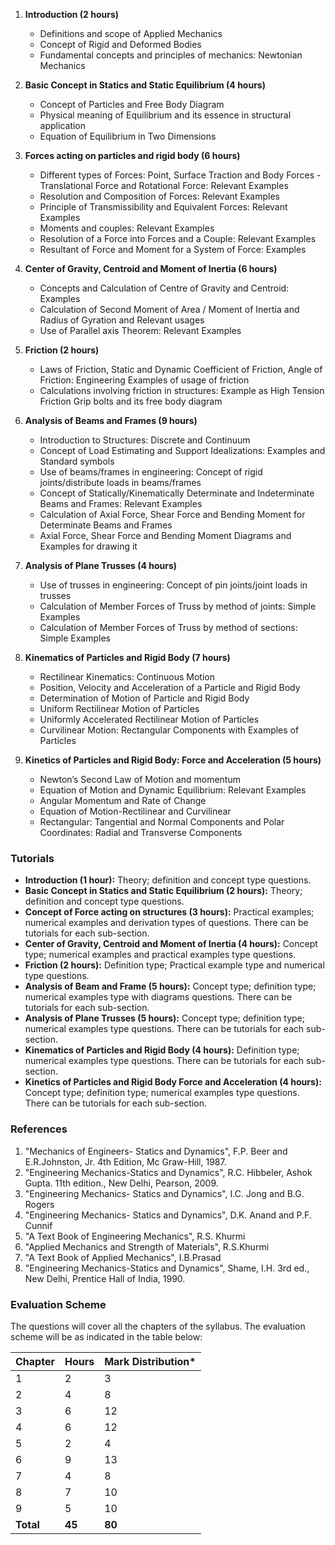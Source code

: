 1. **Introduction (2 hours)**
   * Definitions and scope of Applied Mechanics
   * Concept of Rigid and Deformed Bodies
   * Fundamental concepts and principles of mechanics: Newtonian Mechanics

2. **Basic Concept in Statics and Static Equilibrium (4 hours)**
   * Concept of Particles and Free Body Diagram
   * Physical meaning of Equilibrium and its essence in structural application
   * Equation of Equilibrium in Two Dimensions

3. **Forces acting on particles and rigid body (6 hours)**
   * Different types of Forces: Point, Surface Traction and Body Forces - Translational Force and Rotational Force: Relevant Examples
   * Resolution and Composition of Forces: Relevant Examples
   * Principle of Transmissibility and Equivalent Forces: Relevant Examples
   * Moments and couples: Relevant Examples
   * Resolution of a Force into Forces and a Couple: Relevant Examples
   * Resultant of Force and Moment for a System of Force: Examples

4. **Center of Gravity, Centroid and Moment of Inertia (6 hours)**
   * Concepts and Calculation of Centre of Gravity and Centroid: Examples
   * Calculation of Second Moment of Area / Moment of Inertia and Radius of Gyration and Relevant usages
   * Use of Parallel axis Theorem: Relevant Examples

5. **Friction (2 hours)**
   * Laws of Friction, Static and Dynamic Coefficient of Friction, Angle of Friction: Engineering Examples of usage of friction
   * Calculations involving friction in structures: Example as High Tension Friction Grip bolts and its free body diagram

6. **Analysis of Beams and Frames (9 hours)**
   * Introduction to Structures: Discrete and Continuum 
   * Concept of Load Estimating and Support Idealizations: Examples and Standard symbols
   * Use of beams/frames in engineering: Concept of rigid joints/distribute loads in beams/frames
   * Concept of Statically/Kinematically Determinate and Indeterminate Beams and Frames: Relevant Examples
   * Calculation of Axial Force, Shear Force and Bending Moment for Determinate Beams and Frames
   * Axial Force, Shear Force and Bending Moment Diagrams and Examples for drawing it

7. **Analysis of Plane Trusses (4 hours)**
   * Use of trusses in engineering: Concept of pin joints/joint loads in trusses
   * Calculation of Member Forces of Truss by method of joints: Simple Examples
   * Calculation of Member Forces of Truss by method of sections: Simple Examples

8. **Kinematics of Particles and Rigid Body (7 hours)**
   * Rectilinear Kinematics: Continuous Motion
   * Position, Velocity and Acceleration of a Particle and Rigid Body
   * Determination of Motion of Particle and Rigid Body
   * Uniform Rectilinear Motion of Particles
   * Uniformly Accelerated Rectilinear Motion of Particles
   * Curvilinear Motion: Rectangular Components with Examples of Particles

9. **Kinetics of Particles and Rigid Body: Force and Acceleration (5 hours)**
   * Newton’s Second Law of Motion and momentum
   * Equation of Motion and Dynamic Equilibrium: Relevant Examples
   * Angular Momentum and Rate of Change
   * Equation of Motion-Rectilinear and Curvilinear
   * Rectangular: Tangential and Normal Components and Polar Coordinates: Radial and Transverse Components

### Tutorials

* **Introduction (1 hour):** Theory; definition and concept type questions.
* **Basic Concept in Statics and Static Equilibrium (2 hours):** Theory; definition and concept type questions. 
* **Concept of Force acting on structures (3 hours):** Practical examples; numerical examples and derivation types of questions. There can be tutorials for each sub-section.
* **Center of Gravity, Centroid and Moment of Inertia (4 hours):** Concept type; numerical examples and practical examples type questions. 
* **Friction (2 hours):** Definition type; Practical example type and numerical type questions. 
* **Analysis of Beam and Frame (5 hours):** Concept type; definition type; numerical examples type with diagrams questions. There can be tutorials for each sub-section.
* **Analysis of Plane Trusses (5 hours):** Concept type; definition type; numerical examples type questions. There can be tutorials for each sub-section.
* **Kinematics of Particles and Rigid Body (4 hours):** Definition type; numerical examples type questions. There can be tutorials for each sub-section.
* **Kinetics of Particles and Rigid Body Force and Acceleration (4 hours):** Concept type; definition type; numerical examples type questions. There can be tutorials for each sub-section.

### References

1. "Mechanics of Engineers- Statics and Dynamics", F.P. Beer and E.R.Johnston, Jr. 4th Edition, Mc Graw-Hill, 1987.
2. "Engineering Mechanics-Statics and Dynamics", R.C. Hibbeler, Ashok Gupta. 11th edition., New Delhi, Pearson, 2009.
3. "Engineering Mechanics- Statics and Dynamics", I.C. Jong and B.G. Rogers
4. "Engineering Mechanics- Statics and Dynamics", D.K. Anand and P.F. Cunnif
5. "A Text Book of Engineering Mechanics", R.S. Khurmi
6. "Applied Mechanics and Strength of Materials", R.S.Khurmi
7. "A Text Book of Applied Mechanics", I.B.Prasad
8. "Engineering Mechanics-Statics and Dynamics", Shame, I.H. 3rd ed., New Delhi, Prentice Hall of India, 1990.

### Evaluation Scheme

The questions will cover all the chapters of the syllabus. The evaluation scheme will be as indicated in the table below:

| Chapter   | Hours  | Mark Distribution* |
| --------- | ------ | ------------------ |
| 1         | 2      | 3                  |
| 2         | 4      | 8                  |
| 3         | 6      | 12                 |
| 4         | 6      | 12                 |
| 5         | 2      | 4                  |
| 6         | 9      | 13                 |
| 7         | 4      | 8                  |
| 8         | 7      | 10                 |
| 9         | 5      | 10                 |
| **Total** | **45** | **80**             |
